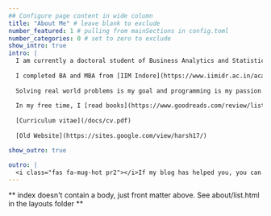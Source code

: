```yaml
---
## Configure page content in wide column
title: "About Me" # leave blank to exclude
number_featured: 1 # pulling from mainSections in config.toml
number_categories: 0 # set to zero to exclude
show_intro: true
intro: |
  I am currently a doctoral student of Business Analytics and Statistics at the Haslam College of Business, [University of Tennessee](https://haslam.utk.edu/business-analytics-statistics) under the supervision of [Prof Sean Willems](https://seanwillems.com). 
  
  I completed BA and MBA from [IIM Indore](https://www.iimidr.ac.in/academic-programmes/five-year-integrated-programme-in-management-ipm/) in April 2021. I was an [ERASMUS+](https://ec.europa.eu/programmes/erasmus-plus/node_en) exchange student at the [University of Latvia](https://www.lu.lv/en/) between Feb-Jun 2019. I completed my schooling at [Sainik School Tilaiya](https://www.sainikschooltilaiya.org) in 2016.
  
  Solving real world problems is my goal and programming is my passion. I started coding in C++ and have light exposures to Java, C, SQL, HTML and Python. R, these days, happens to be my go-to language. Apart from mathematics and statistics, I am also fond of philosophy, political economics and sociology.
  
  In my free time, I [read books](https://www.goodreads.com/review/list/66858367-harshvardhan?shelf=%23ALL%23), participate in adventure sports and lift my spirits with Calvin and Hobbes. I like Bollywood music and my playlist of [Classical Hindi Music](https://open.spotify.com/playlist/2n6mpS4UvR3bXIpF1mrTFX?si=1ff29dd310e44d8f) is popular on Spotify.
  
  [Curriculum vitae](/docs/cv.pdf)
  
  [Old Website](https://sites.google.com/view/harsh17/)

show_outro: true

outro: |
  <i class="fas fa-mug-hot pr2"></i>If my blog has helped you, you can [buy me a coffee](https://ko-fi.com/harsh17)!
---
```


** index doesn't contain a body, just front matter above.
See about/list.html in the layouts folder **
